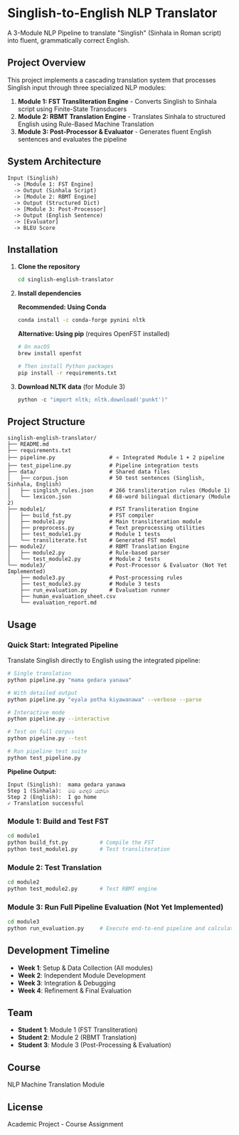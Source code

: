 # Singlish-to-English NLP Translator

A 3-Module NLP Pipeline to translate "Singlish" (Sinhala in Roman script) into fluent, grammatically correct English.

## Project Overview

This project implements a cascading translation system that processes Singlish input through three specialized NLP modules:

1. **Module 1: FST Transliteration Engine** - Converts Singlish to Sinhala script using Finite-State Transducers
2. **Module 2: RBMT Translation Engine** - Translates Sinhala to structured English using Rule-Based Machine Translation
3. **Module 3: Post-Processor & Evaluator** - Generates fluent English sentences and evaluates the pipeline

## System Architecture

```
Input (Singlish) 
  -> [Module 1: FST Engine] 
  -> Output (Sinhala Script)
  -> [Module 2: RBMT Engine] 
  -> Output (Structured Dict)
  -> [Module 3: Post-Processor] 
  -> Output (English Sentence)
  -> [Evaluator] 
  -> BLEU Score
```

## Installation

1. **Clone the repository**
   ```bash
   cd singlish-english-translator
   ```

2. **Install dependencies**
   
   **Recommended: Using Conda**
   ```bash
   conda install -c conda-forge pynini nltk
   ```
   
   **Alternative: Using pip** (requires OpenFST installed)
   ```bash
   # On macOS
   brew install openfst
   
   # Then install Python packages
   pip install -r requirements.txt
   ```

3. **Download NLTK data** (for Module 3)
   ```python
   python -c "import nltk; nltk.download('punkt')"
   ```

## Project Structure

```
singlish-english-translator/
├── README.md
├── requirements.txt
├── pipeline.py                 # ⭐ Integrated Module 1 + 2 pipeline
├── test_pipeline.py            # Pipeline integration tests
├── data/                       # Shared data files
│   ├── corpus.json             # 50 test sentences (Singlish, Sinhala, English)
│   ├── singlish_rules.json     # 266 transliteration rules (Module 1)
│   └── lexicon.json            # 68-word bilingual dictionary (Module 2)
├── module1/                    # FST Transliteration Engine
│   ├── build_fst.py            # FST compiler
│   ├── module1.py              # Main transliteration module
│   ├── preprocess.py           # Text preprocessing utilities
│   ├── test_module1.py         # Module 1 tests
│   └── transliterate.fst       # Generated FST model
├── module2/                    # RBMT Translation Engine
│   ├── module2.py              # Rule-based parser
│   └── test_module2.py         # Module 2 tests
└── module3/                    # Post-Processor & Evaluator (Not Yet Implemented)
    ├── module3.py              # Post-processing rules
    ├── test_module3.py         # Module 3 tests
    ├── run_evaluation.py       # Evaluation runner
    ├── human_evaluation_sheet.csv
    └── evaluation_report.md
```

## Usage

### Quick Start: Integrated Pipeline

Translate Singlish directly to English using the integrated pipeline:

```bash
# Single translation
python pipeline.py "mama gedara yanawa"

# With detailed output
python pipeline.py "eyala potha kiyawanawa" --verbose --parse

# Interactive mode
python pipeline.py --interactive

# Test on full corpus
python pipeline.py --test

# Run pipeline test suite
python test_pipeline.py
```

**Pipeline Output:**
```
Input (Singlish):  mama gedara yanawa
Step 1 (Sinhala):  මම ගෙදර යනවා
Step 2 (English):  I go home
✓ Translation successful
```

### Module 1: Build and Test FST

```bash
cd module1
python build_fst.py          # Compile the FST
python test_module1.py       # Test transliteration
```

### Module 2: Test Translation

```bash
cd module2
python test_module2.py       # Test RBMT engine
```

### Module 3: Run Full Pipeline Evaluation (Not Yet Implemented)

```bash
cd module3
python run_evaluation.py     # Execute end-to-end pipeline and calculate BLEU score
```

## Development Timeline

- **Week 1**: Setup & Data Collection (All modules)
- **Week 2**: Independent Module Development
- **Week 3**: Integration & Debugging
- **Week 4**: Refinement & Final Evaluation

## Team

- **Student 1**: Module 1 (FST Transliteration)
- **Student 2**: Module 2 (RBMT Translation)
- **Student 3**: Module 3 (Post-Processing & Evaluation)

## Course

NLP Machine Translation Module

## License

Academic Project - Course Assignment

